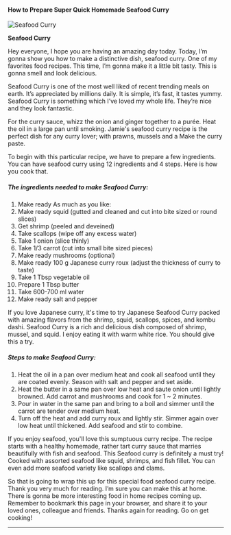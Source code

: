             

#### How to Prepare Super Quick Homemade Seafood Curry

![Seafood Curry](https://img-global.cpcdn.com/recipes/2455553_fd6df00cd5378c32/751x532cq70/seafood-curry-recipe-main-photo.jpg)

**Seafood Curry**

Hey everyone, I hope you are having an amazing day today. Today, I’m gonna show you how to make a distinctive dish, seafood curry. One of my favorites food recipes. This time, I’m gonna make it a little bit tasty. This is gonna smell and look delicious.

Seafood Curry is one of the most well liked of recent trending meals on earth. It’s appreciated by millions daily. It is simple, it’s fast, it tastes yummy. Seafood Curry is something which I’ve loved my whole life. They’re nice and they look fantastic.

For the curry sauce, whizz the onion and ginger together to a purée. Heat the oil in a large pan until smoking. Jamie's seafood curry recipe is the perfect dish for any curry lover; with prawns, mussels and a Make the curry paste.

To begin with this particular recipe, we have to prepare a few ingredients. You can have seafood curry using 12 ingredients and 4 steps. Here is how you cook that.

##### The ingredients needed to make Seafood Curry:

1.  Make ready As much as you like:
2.  Make ready squid (gutted and cleaned and cut into bite sized or round slices)
3.  Get shrimp (peeled and deveined)
4.  Take scallops (wipe off any excess water)
5.  Take 1 onion (slice thinly)
6.  Take 1/3 carrot (cut into small bite sized pieces)
7.  Make ready mushrooms (optional)
8.  Make ready 100 g Japanese curry roux (adjust the thickness of curry to taste)
9.  Take 1 Tbsp vegetable oil
10.  Prepare 1 Tbsp butter
11.  Take 600-700 ml water
12.  Make ready salt and pepper

If you love Japanese curry, it's time to try Japanese Seafood Curry packed with amazing flavors from the shrimp, squid, scallops, spices, and kombu dashi. Seafood Curry is a rich and delicious dish composed of shrimp, mussel, and squid. I enjoy eating it with warm white rice. You should give this a try.

##### Steps to make Seafood Curry:

1.  Heat the oil in a pan over medium heat and cook all seafood until they are coated evenly. Season with salt and pepper and set aside.
2.  Heat the butter in a same pan over low heat and saute onion until lightly browned. Add carrot and mushrooms and cook for 1 ~ 2 minutes.
3.  Pour in water in the same pan and bring to a boil and simmer until the carrot are tender over medium heat.
4.  Turn off the heat and add curry roux and lightly stir. Simmer again over low heat until thickened. Add seafood and stir to combine.

If you enjoy seafood, you'll love this sumptuous curry recipe. The recipe starts with a healthy homemade, rather tart curry sauce that marries beautifully with fish and seafood. This Seafood curry is definitely a must try! Cooked with assorted seafood like squid, shrimps, and fish fillet. You can even add more seafood variety like scallops and clams.

So that is going to wrap this up for this special food seafood curry recipe. Thank you very much for reading. I’m sure you can make this at home. There is gonna be more interesting food in home recipes coming up. Remember to bookmark this page in your browser, and share it to your loved ones, colleague and friends. Thanks again for reading. Go on get cooking!

* * *